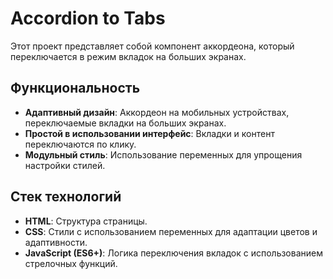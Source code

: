 # Accordion to Tabs

Этот проект представляет собой компонент аккордеона, который переключается в режим вкладок на больших экранах.

## Функциональность

- **Адаптивный дизайн**: Аккордеон на мобильных устройствах, переключаемые вкладки на больших экранах.
- **Простой в использовании интерфейс**: Вкладки и контент переключаются по клику.
- **Модульный стиль**: Использование переменных для упрощения настройки стилей.

## Стек технологий

- **HTML**: Структура страницы.
- **CSS**: Стили с использованием переменных для адаптации цветов и адаптивности.
- **JavaScript (ES6+)**: Логика переключения вкладок с использованием стрелочных функций.
